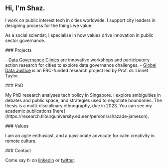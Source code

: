 ## Hi, I'm Shaz. 

I work on public interest tech in cities worldwide. I support city leaders in designing process for the things we value.
<p>
As a social scientist, I specialise in how values drive innovation in public sector governance.

<p>
### Projects
<p>
- <a href="https://wuf.unhabitat.org/event/ai-and-cities-guidelines-ethical-use-ai-local-authorities”>AI & Cities</a> is an extensive report with specific recommendations for developing an Urban AI strategy. It is a collaboration between MILA & UN-Habitat, launching in October 2022.
- <a href=“https://papers.ssrn.com/sol3/papers.cfm?abstract_id=3880961"> Data Governance Clinics</a> are innovative workshops and participatory action research for cities to explore data governance challenges.
- <a href=“https://globaldatajustice.org/“> Global Data Justice</a> is an ERC-funded research project led by Prof. dr. Linnet Taylor.
<p>
### PhD
<p>
My PhD research analyses tech policy in Singapore. I explore ambiguities in debates and public space, and strategies used to negotiate boundaries. The thesis is a multi-disciplinary ethnography, due in 2023. You can see my academic publications
[here](https://research.tilburguniversity.edu/en/persons/shazade-jameson).

<p>
### Values
<p>
I am an agile enthusiast, and a passionate advocate for calm creativity in remote culture. 

<p>
### Contact
<p>
Come say hi on <a href = "https://www.linkedin.com/in/shazjameson">linkedin</a> or <a href="https://twitter.com/shazjameson">twitter</a>.
